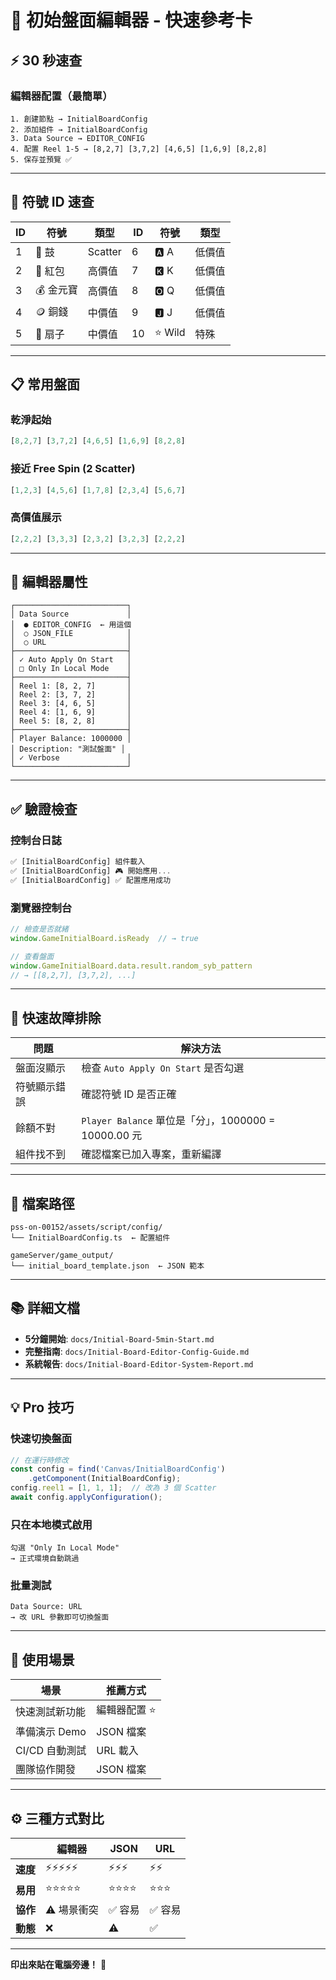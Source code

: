 # 🎴 初始盤面編輯器 - 快速參考卡

## ⚡ 30 秒速查

### 編輯器配置（最簡單）
```
1. 創建節點 → InitialBoardConfig
2. 添加組件 → InitialBoardConfig
3. Data Source → EDITOR_CONFIG
4. 配置 Reel 1-5 → [8,2,7] [3,7,2] [4,6,5] [1,6,9] [8,2,8]
5. 保存並預覽 ✅
```

---

## 🎯 符號 ID 速查

| ID | 符號 | 類型 | ID | 符號 | 類型 |
|----|------|------|----|------|------|
| 1 | 🥁 鼓 | Scatter | 6 | 🅰️ A | 低價值 |
| 2 | 🧧 紅包 | 高價值 | 7 | 🅺 K | 低價值 |
| 3 | 💰 金元寶 | 高價值 | 8 | 🅾️ Q | 低價值 |
| 4 | 🪙 銅錢 | 中價值 | 9 | 🅹 J | 低價值 |
| 5 | 🪭 扇子 | 中價值 | 10 | ⭐ Wild | 特殊 |

---

## 📋 常用盤面

### 乾淨起始
```typescript
[8,2,7] [3,7,2] [4,6,5] [1,6,9] [8,2,8]
```

### 接近 Free Spin (2 Scatter)
```typescript
[1,2,3] [4,5,6] [1,7,8] [2,3,4] [5,6,7]
```

### 高價值展示
```typescript
[2,2,2] [3,3,3] [2,3,2] [3,2,3] [2,2,2]
```

---

## 🔧 編輯器屬性

```
┌─────────────────────────┐
│ Data Source             │
│  ● EDITOR_CONFIG  ← 用這個
│  ○ JSON_FILE            │
│  ○ URL                  │
├─────────────────────────┤
│ ✓ Auto Apply On Start   │
│ □ Only In Local Mode    │
├─────────────────────────┤
│ Reel 1: [8, 2, 7]       │
│ Reel 2: [3, 7, 2]       │
│ Reel 3: [4, 6, 5]       │
│ Reel 4: [1, 6, 9]       │
│ Reel 5: [8, 2, 8]       │
├─────────────────────────┤
│ Player Balance: 1000000 │
│ Description: "測試盤面" │
│ ✓ Verbose               │
└─────────────────────────┘
```

---

## ✅ 驗證檢查

### 控制台日誌
```javascript
✅ [InitialBoardConfig] 組件載入
✅ [InitialBoardConfig] 🎮 開始應用...
✅ [InitialBoardConfig] ✅ 配置應用成功
```

### 瀏覽器控制台
```javascript
// 檢查是否就緒
window.GameInitialBoard.isReady  // → true

// 查看盤面
window.GameInitialBoard.data.result.random_syb_pattern
// → [[8,2,7], [3,7,2], ...]
```

---

## 🐛 快速故障排除

| 問題 | 解決方法 |
|------|---------|
| 盤面沒顯示 | 檢查 `Auto Apply On Start` 是否勾選 |
| 符號顯示錯誤 | 確認符號 ID 是否正確 |
| 餘額不對 | `Player Balance` 單位是「分」，1000000 = 10000.00 元 |
| 組件找不到 | 確認檔案已加入專案，重新編譯 |

---

## 📁 檔案路徑

```
pss-on-00152/assets/script/config/
└── InitialBoardConfig.ts  ← 配置組件

gameServer/game_output/
└── initial_board_template.json  ← JSON 範本
```

---

## 📚 詳細文檔

- **5分鐘開始**: `docs/Initial-Board-5min-Start.md`
- **完整指南**: `docs/Initial-Board-Editor-Config-Guide.md`
- **系統報告**: `docs/Initial-Board-Editor-System-Report.md`

---

## 💡 Pro 技巧

### 快速切換盤面
```typescript
// 在運行時修改
const config = find('Canvas/InitialBoardConfig')
    .getComponent(InitialBoardConfig);
config.reel1 = [1, 1, 1];  // 改為 3 個 Scatter
await config.applyConfiguration();
```

### 只在本地模式啟用
```
勾選 "Only In Local Mode"
→ 正式環境自動跳過
```

### 批量測試
```
Data Source: URL
→ 改 URL 參數即可切換盤面
```

---

## 🎯 使用場景

| 場景 | 推薦方式 |
|------|---------|
| 快速測試新功能 | 編輯器配置 ⭐ |
| 準備演示 Demo | JSON 檔案 |
| CI/CD 自動測試 | URL 載入 |
| 團隊協作開發 | JSON 檔案 |

---

## ⚙️ 三種方式對比

|  | 編輯器 | JSON | URL |
|--|--------|------|-----|
| **速度** | ⚡⚡⚡⚡⚡ | ⚡⚡⚡ | ⚡⚡ |
| **易用** | ⭐⭐⭐⭐⭐ | ⭐⭐⭐⭐ | ⭐⭐⭐ |
| **協作** | ⚠️ 場景衝突 | ✅ 容易 | ✅ 容易 |
| **動態** | ❌ | ⚠️ | ✅ |

---

**印出來貼在電腦旁邊！** 📌

